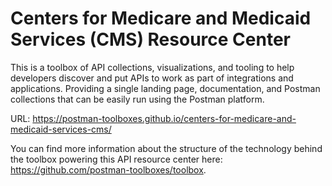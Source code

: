 # Centers for Medicare and Medicaid Services (CMS) Resource Center
This is a toolbox of API collections, visualizations, and tooling to help developers discover and put APIs to work as part of integrations and applications. Providing a single landing page, documentation, and Postman collections that can be easily run using the Postman platform.

URL: https://postman-toolboxes.github.io/centers-for-medicare-and-medicaid-services-cms/

You can find more information about the structure of the technology behind the toolbox powering this API resource center here: https://github.com/postman-toolboxes/toolbox.
